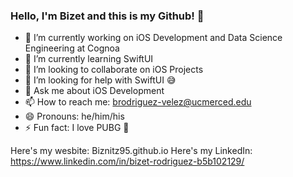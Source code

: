 ### Hello, I'm Bizet and this is my Github! 👋

- 🔭 I’m currently working on iOS Development and Data Science Engineering at Cognoa
- 🌱 I’m currently learning SwiftUI
- 👯 I’m looking to collaborate on iOS Projects
- 🤔 I’m looking for help with SwiftUI 😅
- 💬 Ask me about iOS Development
- 📫 How to reach me: brodriguez-velez@ucmerced.edu
- 😄 Pronouns: he/him/his
- ⚡ Fun fact: I love PUBG 👾

Here's my wesbite: Biznitz95.github.io
Here's my LinkedIn: https://www.linkedin.com/in/bizet-rodriguez-b5b102129/
